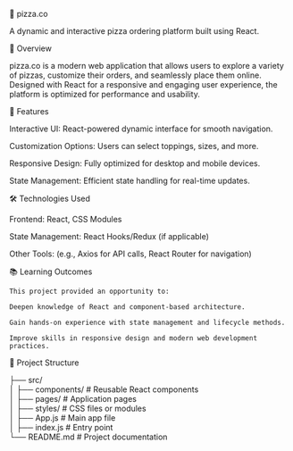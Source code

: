 🍕 pizza.co

   A dynamic and interactive pizza ordering platform built using React.

🚀 Overview

   pizza.co is a modern web application that allows users to explore a variety of pizzas, customize their orders, and seamlessly place them online. Designed with React for a responsive and engaging user experience, the platform is optimized for performance and usability.

🌟 Features

   Interactive UI: React-powered dynamic interface for smooth navigation.

   Customization Options: Users can select toppings, sizes, and more.

   Responsive Design: Fully optimized for desktop and mobile devices.
 
   State Management: Efficient state handling for real-time updates.

🛠️ Technologies Used

   Frontend: React, CSS Modules

   State Management: React Hooks/Redux (if applicable)

   Other Tools: (e.g., Axios for API calls, React Router for navigation)

📚 Learning Outcomes

 
    This project provided an opportunity to:

    Deepen knowledge of React and component-based architecture.

    Gain hands-on experience with state management and lifecycle methods.

    Improve skills in responsive design and modern web development practices.
    
📂 Project Structure

├── src/  
│   ├── components/   # Reusable React components  
│   ├── pages/        # Application pages  
│   ├── styles/       # CSS files or modules  
│   ├── App.js        # Main app file  
│   ├── index.js      # Entry point  
└── README.md         # Project documentation  


